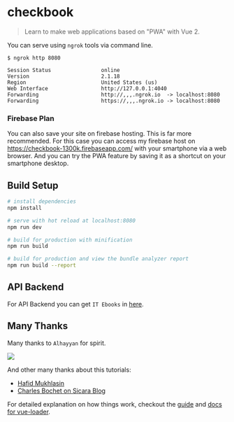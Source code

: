 # checkbook

> Learn to make web applications based on "PWA" with Vue 2.

You can serve using `ngrok` tools via command line.

```
$ ngrok http 8080

Session Status                online                                                                        
Version                       2.1.18                                                                        
Region                        United States (us)                                                            
Web Interface                 http://127.0.0.1:4040                                                         
Forwarding                    http://,,,.ngrok.io  -> localhost:8080                                    
Forwarding                    https://,,,.ngrok.io -> localhost:8080                                   
```

### Firebase Plan
You can also save your site on firebase hosting. This is far more recommended. For this case you can access my firebase host on https://checkbook-1300k.firebaseapp.com/ with your smartphone via a web browser. And you can try the PWA feature by saving it as a shortcut on your smartphone desktop.

## Build Setup

``` bash
# install dependencies
npm install

# serve with hot reload at localhost:8080
npm run dev

# build for production with minification
npm run build

# build for production and view the bundle analyzer report
npm run build --report
```

## API Backend
For API Backend you can get `IT Ebooks` in [here](http://it-ebooks-api.info/).

## Many Thanks
Many thanks to `Alhayyan` for spirit.

![](https://github.com/yanwarsolah/checkbook-pwa-vue2/blob/master/alhayyan.PNG)

And other many thanks about this tutorials:

 - [Hafid Mukhlasin](https://medium.com/@hafidmukhlasin/membangun-aplikasi-rss-reader-pwa-menggunakan-vuejs-42d1f3a3fdc0)
 - [Charles Bochet on Sicara Blog](https://blog.sicara.com/a-progressive-web-application-with-vue-js-webpack-material-design-part-1-c243e2e6e402)


For detailed explanation on how things work, checkout the [guide](http://vuejs-templates.github.io/webpack/) and [docs for vue-loader](http://vuejs.github.io/vue-loader).
